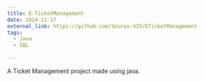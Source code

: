 ```yaml
---
title: E-TicketManagement
date: 2024-11-17
external_link: https://github.com/Sourav-425/ETicketManagement
tags:
  - Java
  - SQL
 
---
```


A Ticket Management project made using java.

<!--more-->
